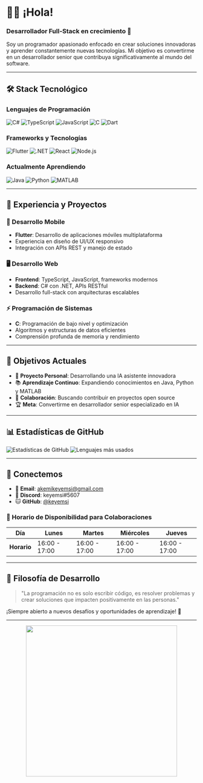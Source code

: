 # 👨‍💻 ¡Hola!

### Desarrollador Full-Stack en crecimiento 🚀

Soy un programador apasionado enfocado en crear soluciones innovadoras y aprender constantemente nuevas tecnologías. Mi objetivo es convertirme en un desarrollador senior que contribuya significativamente al mundo del software.

---

## 🛠️ Stack Tecnológico

### Lenguajes de Programación
![C#](https://img.shields.io/badge/C%23-239120?style=for-the-badge&logo=c-sharp&logoColor=white)
![TypeScript](https://img.shields.io/badge/TypeScript-007ACC?style=for-the-badge&logo=typescript&logoColor=white)
![JavaScript](https://img.shields.io/badge/JavaScript-F7DF1E?style=for-the-badge&logo=javascript&logoColor=black)
![C](https://img.shields.io/badge/C-00599C?style=for-the-badge&logo=c&logoColor=white)
![Dart](https://img.shields.io/badge/Dart-0175C2?style=for-the-badge&logo=dart&logoColor=white)

### Frameworks y Tecnologías
![Flutter](https://img.shields.io/badge/Flutter-02569B?style=for-the-badge&logo=flutter&logoColor=white)
![.NET](https://img.shields.io/badge/.NET-5C2D91?style=for-the-badge&logo=.net&logoColor=white)
![React](https://img.shields.io/badge/React-20232A?style=for-the-badge&logo=react&logoColor=61DAFB)
![Node.js](https://img.shields.io/badge/Node.js-43853D?style=for-the-badge&logo=node.js&logoColor=white)

### Actualmente Aprendiendo
![Java](https://img.shields.io/badge/Java-ED8B00?style=for-the-badge&logo=java&logoColor=white)
![Python](https://img.shields.io/badge/Python-3776AB?style=for-the-badge&logo=python&logoColor=white)
![MATLAB](https://img.shields.io/badge/MATLAB-0076A8?style=for-the-badge&logo=mathworks&logoColor=white)

---

## 💼 Experiencia y Proyectos

### 🎯 Desarrollo Mobile
- **Flutter**: Desarrollo de aplicaciones móviles multiplataforma
- Experiencia en diseño de UI/UX responsivo
- Integración con APIs REST y manejo de estado

### 🖥️ Desarrollo Web
- **Frontend**: TypeScript, JavaScript, frameworks modernos
- **Backend**: C# con .NET, APIs RESTful
- Desarrollo full-stack con arquitecturas escalables

### ⚡ Programación de Sistemas
- **C**: Programación de bajo nivel y optimización
- Algoritmos y estructuras de datos eficientes
- Comprensión profunda de memoria y rendimiento

---

## 🎯 Objetivos Actuales

- 🔬 **Proyecto Personal**: Desarrollando una IA asistente innovadora
- 📚 **Aprendizaje Continuo**: Expandiendo conocimientos en Java, Python y MATLAB
- 🤝 **Colaboración**: Buscando contribuir en proyectos open source
- 🏆 **Meta**: Convertirme en desarrollador senior especializado en IA

---

## 📊 Estadísticas de GitHub

![Estadísticas de GitHub](https://github-readme-stats.vercel.app/api?username=TU_USERNAME&show_icons=true&theme=radical)
![Lenguajes más usados](https://github-readme-stats.vercel.app/api/top-langs/?username=TU_USERNAME&layout=compact&theme=radical)

---

## 🤝 Conectemos

- 📧 **Email**: akemikeyemsi@gmail.com
- 💬 **Discord**: keyemsi#5607
- 🐱 **GitHub**: [@keyemsi](https://github.com/keyemsi)

### 📅 Horario de Disponibilidad para Colaboraciones
| Día | Lunes | Martes | Miércoles | Jueves |
|-----|-------|--------|-----------|--------|
| **Horario** | 16:00 - 17:00 | 16:00 - 17:00 | 16:00 - 17:00 | 16:00 - 17:00 |

---

## 🌟 Filosofía de Desarrollo

> "La programación no es solo escribir código, es resolver problemas y crear soluciones que impacten positivamente en las personas."

¡Siempre abierto a nuevos desafíos y oportunidades de aprendizaje! 🚀

---

<div align="center">
  <img src="https://media.giphy.com/media/L1R1tvI9svkIWwpVYr/giphy.gif" width="400"/>
</div>
